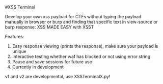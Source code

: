 #XSS Terminal

Develop your own xss payload for CTFs without typing the payload manually in browser or burp and finding that specific text in view-source or burp response: XSS MADE EASY with XSST  

Features:
1. Easy response viewing (prints the response), make sure your payload is unique
2. Interactive testing whether waf has blocked or not using error string
3. Pause and save sessions for future use
4. Currently in development

v1 and v2 are developmental, use XSSTerminalX.py!
